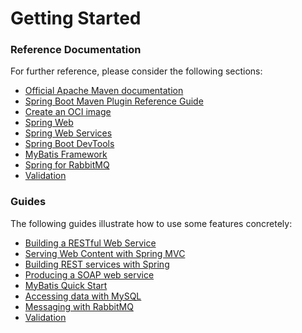 # Getting Started

### Reference Documentation
For further reference, please consider the following sections:

* [Official Apache Maven documentation](https://maven.apache.org/guides/index.html)
* [Spring Boot Maven Plugin Reference Guide](https://docs.spring.io/spring-boot/docs/3.1.2/maven-plugin/reference/html/)
* [Create an OCI image](https://docs.spring.io/spring-boot/docs/3.1.2/maven-plugin/reference/html/#build-image)
* [Spring Web](https://docs.spring.io/spring-boot/docs/3.1.2/reference/htmlsinge/index.html#web)
* [Spring Web Services](https://docs.spring.io/spring-boot/docs/3.1.2/reference/htmlsinge/index.html#io.webservices)
* [Spring Boot DevTools](https://docs.spring.io/spring-boot/docs/3.1.2/reference/htmlsinge/index.html#using.devtools)
* [MyBatis Framework](https://mybatis.org/spring-boot-starter/mybatis-spring-boot-autoconfigure/)
* [Spring for RabbitMQ](https://docs.spring.io/spring-boot/docs/3.1.2/reference/htmlsinge/index.html#messaging.amqp)
* [Validation](https://docs.spring.io/spring-boot/docs/3.1.2/reference/htmlsinge/index.html#io.validation)

### Guides
The following guides illustrate how to use some features concretely:

* [Building a RESTful Web Service](https://spring.io/guides/gs/rest-service/)
* [Serving Web Content with Spring MVC](https://spring.io/guides/gs/serving-web-content/)
* [Building REST services with Spring](https://spring.io/guides/tutorials/rest/)
* [Producing a SOAP web service](https://spring.io/guides/gs/producing-web-service/)
* [MyBatis Quick Start](https://github.com/mybatis/spring-boot-starter/wiki/Quick-Start)
* [Accessing data with MySQL](https://spring.io/guides/gs/accessing-data-mysql/)
* [Messaging with RabbitMQ](https://spring.io/guides/gs/messaging-rabbitmq/)
* [Validation](https://spring.io/guides/gs/validating-form-input/)

